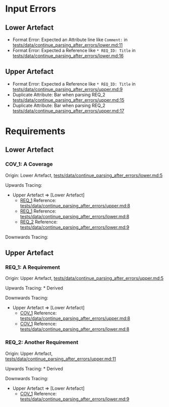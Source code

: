 

# Input Errors


## Lower Artefact

*   Format Error: Expected an Attribute line like `Comment:`
    in [tests/data/continue_parsing_after_errors/lower.md:11](../tests/data/continue_parsing_after_errors/lower.md?plain=1#L11)
*   Format Error: Expected a Reference like `* REQ_ID: Title`
    in [tests/data/continue_parsing_after_errors/lower.md:16](../tests/data/continue_parsing_after_errors/lower.md?plain=1#L16)

## Upper Artefact

*   Format Error: Expected a Reference like `* REQ_ID: Title`
    in [tests/data/continue_parsing_after_errors/upper.md:9](../tests/data/continue_parsing_after_errors/upper.md?plain=1#L9)
*   Duplicate Attribute: Bar when parsing REQ_2
    [tests/data/continue_parsing_after_errors/upper.md:15](../tests/data/continue_parsing_after_errors/upper.md?plain=1#L15)
*   Duplicate Attribute: Bar when parsing REQ_2
    [tests/data/continue_parsing_after_errors/upper.md:17](../tests/data/continue_parsing_after_errors/upper.md?plain=1#L17)


# Requirements

## Lower Artefact

### COV_1: A Coverage

Origin: Lower Artefact, [tests/data/continue_parsing_after_errors/lower.md:5](../tests/data/continue_parsing_after_errors/lower.md?plain=1#L5)

Upwards Tracing:
*   Upper Artefact => [Lower Artefact]
    *   [REQ_1](#req_1-a-requirement "A Requirement")
        Reference: [tests/data/continue_parsing_after_errors/upper.md:8](../tests/data/continue_parsing_after_errors/upper.md?plain=1#L8)
    *   [REQ_1](#req_1-a-requirement "A Requirement")
        Reference: [tests/data/continue_parsing_after_errors/lower.md:8](../tests/data/continue_parsing_after_errors/lower.md?plain=1#L8)
    *   [REQ_2](#req_2-another-requirement "Another Requirement")
        Reference: [tests/data/continue_parsing_after_errors/lower.md:9](../tests/data/continue_parsing_after_errors/lower.md?plain=1#L9)

Downwards Tracing:
## Upper Artefact

### REQ_1: A Requirement

Origin: Upper Artefact, [tests/data/continue_parsing_after_errors/upper.md:5](../tests/data/continue_parsing_after_errors/upper.md?plain=1#L5)

Upwards Tracing:
    *   Derived

Downwards Tracing:
*   Upper Artefact => [Lower Artefact]
    *   [COV_1](#cov_1-a-coverage "A Coverage")
        Reference: [tests/data/continue_parsing_after_errors/upper.md:8](../tests/data/continue_parsing_after_errors/upper.md?plain=1#L8)
    *   [COV_1](#cov_1-a-coverage "A Coverage")
        Reference: [tests/data/continue_parsing_after_errors/lower.md:8](../tests/data/continue_parsing_after_errors/lower.md?plain=1#L8)

### REQ_2: Another Requirement

Origin: Upper Artefact, [tests/data/continue_parsing_after_errors/upper.md:11](../tests/data/continue_parsing_after_errors/upper.md?plain=1#L11)

Upwards Tracing:
    *   Derived

Downwards Tracing:
*   Upper Artefact => [Lower Artefact]
    *   [COV_1](#cov_1-a-coverage "A Coverage")
        Reference: [tests/data/continue_parsing_after_errors/lower.md:9](../tests/data/continue_parsing_after_errors/lower.md?plain=1#L9)
